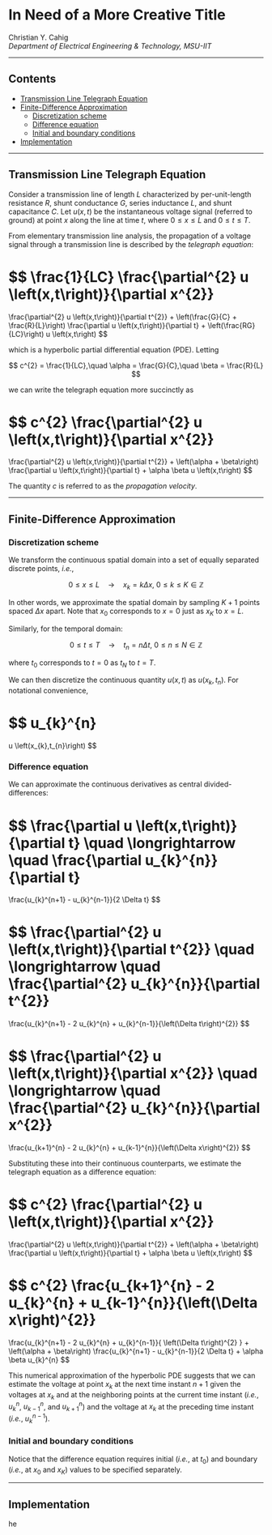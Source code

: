# In Need of a More Creative Title

Christian Y. Cahig<br>
*Department of Electrical Engineering \& Technology, MSU-IIT*

---

## Contents

- [Transmission Line Telegraph Equation](#sec--transmission-line-telegraph-equation)
- [Finite-Difference Approximation](#sec--finite-difference-approximations)
  - [Discretization scheme](#subsec--discretization-scheme)
  - [Difference equation](#subsec--difference-equation)
  - [Initial and boundary conditions](#subsec--initial-and-boundary-conditions)
- [Implementation](#sec--implementation)

---

## <a id=sec--transmission-line-telegraph-equation></a>Transmission Line Telegraph Equation

Consider a transmission line of length $L$
characterized by per-unit-length
resistance $R$,
shunt conductance $G$,
series inductance $L$,
and
shunt capacitance $C$.
Let $u \left(x,t\right)$ be the instantaneous voltage signal (referred to ground)
at point $x$ along the line
at time $t$,
where
$0 \leq x \leq L$
and
$0 \leq t \leq T$.

From elementary transmission line analysis,
the propagation of a voltage signal through a transmission line
is described by the *telegraph equation*:

$$
\frac{1}{LC}
\frac{\partial^{2} u \left(x,t\right)}{\partial x^{2}}
=
\frac{\partial^{2} u \left(x,t\right)}{\partial t^{2}}
+
\left(\frac{G}{C} + \frac{R}{L}\right)
\frac{\partial u \left(x,t\right)}{\partial t}
+
\left(\frac{RG}{LC}\right)
u \left(x,t\right)
$$

which is a hyperbolic partial differential equation (PDE).
Letting

$$
c^{2} = \frac{1}{LC},\quad
\alpha = \frac{G}{C},\quad
\beta = \frac{R}{L}
$$

we can write the telegraph equation more succinctly as

$$
c^{2}
\frac{\partial^{2} u \left(x,t\right)}{\partial x^{2}}
=
\frac{\partial^{2} u \left(x,t\right)}{\partial t^{2}}
+
\left(\alpha + \beta\right)
\frac{\partial u \left(x,t\right)}{\partial t}
+
\alpha \beta
u \left(x,t\right)
$$

The quantity $c$ is referred to as the *propagation velocity*.

---

## <a id=sec--finite-difference-approximations></a>Finite-Difference Approximation

### <a id=subsec--discretization-scheme></a>Discretization scheme

We transform the continuous spatial domain
into a set of equally separated discrete points,
*i.e.*,

$$
0 \leq x \leq L
\quad \longrightarrow \quad
x_{k} = k \Delta x,\ 
0 \leq k \leq K \in \mathbb{Z}
$$

In other words, we approximate the spatial domain
by sampling $K+1$ points spaced $\Delta x$ apart.
Note that
$x_{0}$ corresponds to $x=0$
just as $x_{K}$ to $x=L$.

Similarly, for the temporal domain:

$$
0 \leq t \leq T
\quad \longrightarrow \quad
t_{n} = n \Delta t,\ 
0 \leq n \leq N \in \mathbb{Z}
$$

where
$t_{0}$ corresponds to $t=0$
as $t_{N}$ to $t=T$.

We can then discretize the continuous quantity
$u \left(x,t\right)$
as
$u \left(x_{k},t_{n}\right)$.
For notational convenience,

$$
u_{k}^{n}
=
u \left(x_{k},t_{n}\right)
$$

### <a id=subsec--difference-equation></a>Difference equation

We can approximate the continuous derivatives as central divided-differences:

$$
\frac{\partial u \left(x,t\right)}{\partial t}
\quad \longrightarrow \quad
\frac{\partial u_{k}^{n}}{\partial t}
=
\frac{u_{k}^{n+1} - u_{k}^{n-1}}{2 \Delta t}
$$

$$
\frac{\partial^{2} u \left(x,t\right)}{\partial t^{2}}
\quad \longrightarrow \quad
\frac{\partial^{2} u_{k}^{n}}{\partial t^{2}}
=
\frac{u_{k}^{n+1} - 2 u_{k}^{n} + u_{k}^{n-1}}{\left(\Delta t\right)^{2}}
$$

$$
\frac{\partial^{2} u \left(x,t\right)}{\partial x^{2}}
\quad \longrightarrow \quad
\frac{\partial^{2} u_{k}^{n}}{\partial x^{2}}
=
\frac{u_{k+1}^{n} - 2 u_{k}^{n} + u_{k-1}^{n}}{\left(\Delta x\right)^{2}}
$$

Substituting these into their continuous counterparts,
we estimate the telegraph equation as a difference equation:

$$
c^{2}
\frac{\partial^{2} u \left(x,t\right)}{\partial x^{2}}
=
\frac{\partial^{2} u \left(x,t\right)}{\partial t^{2}}
+
\left(\alpha + \beta\right)
\frac{\partial u \left(x,t\right)}{\partial t}
+
\alpha \beta
u \left(x,t\right)
$$

$$
c^{2}
\frac{u_{k+1}^{n} - 2 u_{k}^{n} + u_{k-1}^{n}}{\left(\Delta x\right)^{2}}
=
\frac{u_{k}^{n+1} - 2 u_{k}^{n} + u_{k}^{n-1}}{ \left(\Delta t\right)^{2} }
+
\left(\alpha + \beta\right)
\frac{u_{k}^{n+1} - u_{k}^{n-1}}{2 \Delta t}
+
\alpha \beta
u_{k}^{n}
$$

This numerical approximation of the hyperbolic PDE suggests that
we can estimate the voltage at point $x_{k}$ at the next time instant $n+1$
given the voltages at $x_{k}$ and at the neighboring points at the current time instant
(*i.e.*, $u_{k}^{n}$, $u_{k-1}^{n}$, and $u_{k+1}^{n}$)
and the voltage at $x_{k}$ at the preceding time instant
(*i.e.*, $u_{k}^{n-1}$).

### <a id=subsec--initial-and-boundary-conditions></a>Initial and boundary conditions

Notice that the difference equation requires initial
(*i.e.*, at $t_0$)
and boundary
(*i.e.*, at $x_0$ and $x_{K}$)
values to be specified separately.



---

## <a id=sec--implementation></a>Implementation

he

